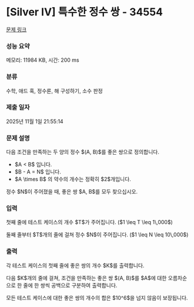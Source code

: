 # [Silver IV] 특수한 정수 쌍 - 34554 

[문제 링크](https://www.acmicpc.net/problem/34554) 

### 성능 요약

메모리: 11984 KB, 시간: 200 ms

### 분류

수학, 애드 혹, 정수론, 해 구성하기, 소수 판정

### 제출 일자

2025년 11월 1일 21:55:14

### 문제 설명

<p>다음 조건을 만족하는 두 양의 정수 $(A, B)$를 좋은 쌍으로 정의합니다.</p>

<ul>
<li>$A < B$ 입니다.</li>
<li>$B - A = N$ 입니다.</li>
<li>$A \times B$ 의 약수의 개수는 정확히 $2$개입니다.</li>
</ul>

<p>정수 $N$이 주어졌을 때, 좋은 쌍 $A, B$를 모두 찾으십시오.</p>

### 입력 

 <p>첫째 줄에 테스트 케이스의 개수 $T$가 주어집니다. ($1 \leq T \leq 1\,000$)</p>

<p>둘째 줄부터 $T$개의 줄에 걸쳐 정수 $N$이 주어집니다. ($1 \leq N \leq 10\,000$)</p>

### 출력 

 <p>각 테스트 케이스의 첫째 줄에 좋은 쌍의 개수 $K$를 출력합니다.</p>

<p>다음 $K$개의 줄에 걸쳐, 조건을 만족하는 좋은 쌍 $(A, B)$를 $A$에 대한 오름차순으로 한 줄에 한 쌍씩 공백으로 구분하여 출력합니다.</p>

<p>모든 테스트 케이스에 대한 좋은 쌍의 개수의 합은 $10^6$을 넘지 않음이 보장됩니다.</p>

